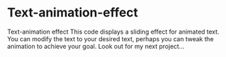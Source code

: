 # Text-animation-effect
Text-animation effect
This code displays a sliding effect for animated text.
You can modify the text to your desired text, perhaps you can tweak the animation to achieve your goal.
Look out for my next project...

